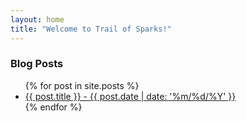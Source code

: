 ```yaml
---
layout: home
title: "Welcome to Trail of Sparks!"
---
```


### Blog Posts

<ul>
  {% for post in site.posts %}  
    <li><a href="{{ site.url }}{{ post.url }}">{{ post.title }} - {{ post.date | date: '%m/%d/%Y' }}</a></li>
  {% endfor %}
</ul>
